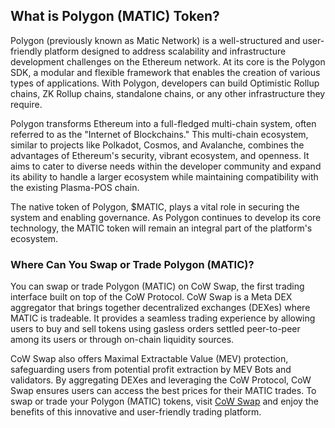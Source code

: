 <h2>What is Polygon (MATIC) Token?</h2>
<p>Polygon (previously known as Matic Network) is a well-structured and user-friendly platform designed to address scalability and infrastructure development challenges on the Ethereum network. At its core is the Polygon SDK, a modular and flexible framework that enables the creation of various types of applications. With Polygon, developers can build Optimistic Rollup chains, ZK Rollup chains, standalone chains, or any other infrastructure they require.</p>
<p>Polygon transforms Ethereum into a full-fledged multi-chain system, often referred to as the "Internet of Blockchains." This multi-chain ecosystem, similar to projects like Polkadot, Cosmos, and Avalanche, combines the advantages of Ethereum's security, vibrant ecosystem, and openness. It aims to cater to diverse needs within the developer community and expand its ability to handle a larger ecosystem while maintaining compatibility with the existing Plasma-POS chain.</p>
<p>The native token of Polygon, $MATIC, plays a vital role in securing the system and enabling governance. As Polygon continues to develop its core technology, the MATIC token will remain an integral part of the platform's ecosystem.</p>

<h3>Where Can You Swap or Trade Polygon (MATIC)?</h3>
<p>You can swap or trade Polygon (MATIC) on CoW Swap, the first trading interface built on top of the CoW Protocol. CoW Swap is a Meta DEX aggregator that brings together decentralized exchanges (DEXes) where MATIC is tradeable. It provides a seamless trading experience by allowing users to buy and sell tokens using gasless orders settled peer-to-peer among its users or through on-chain liquidity sources.</p>
<p>CoW Swap also offers Maximal Extractable Value (MEV) protection, safeguarding users from potential profit extraction by MEV Bots and validators. By aggregating DEXes and leveraging the CoW Protocol, CoW Swap ensures users can access the best prices for their MATIC trades. To swap or trade your Polygon (MATIC) tokens, visit <a href="https://swap.cow.fi/" target="_blank" rel="noopener">CoW Swap</a> and enjoy the benefits of this innovative and user-friendly trading platform.</p>
